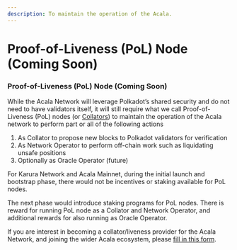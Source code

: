 ```yaml
---
description: To maintain the operation of the Acala.
---
```


# Proof-of-Liveness \(PoL\) Node \(Coming Soon\)

### Proof-of-Liveness \(PoL\) Node \(Coming Soon\)

While the Acala Network will leverage Polkadot’s shared security and do not need to have validators itself, it will still require what we call Proof-of-Liveness \(PoL\) nodes \(or [Collators](https://wiki.polkadot.network/docs/en/learn-collator)\) to maintain the operation of the Acala network to perform part or all of the following actions

1. As Collator to propose new blocks to Polkadot validators for verification
2. As Network Operator to perform off-chain work such as liquidating unsafe positions
3. Optionally as Oracle Operator \(future\)

For Karura Network and Acala Mainnet, during the initial launch and bootstrap phase, there would not be incentives or staking available for PoL nodes. 

The next phase would introduce staking programs for PoL nodes. There is reward for running PoL node as a Collator and Network Operator, and additional rewards for also running as Oracle Operator.

If you are interest in becoming a collator/liveness provider for the Acala Network, and joining the wider Acala ecosystem, please [fill in this form](https://forms.gle/WQesfKVZmJeXov1e9).


